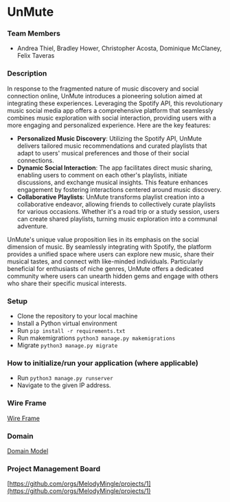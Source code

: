 # UnMute
### Team Members

- Andrea Thiel, Bradley Hower, Christopher Acosta, Dominique McClaney, Felix Taveras

### Description

In response to the fragmented nature of music discovery and social connection online, UnMute introduces a pioneering solution aimed at integrating these experiences. Leveraging the Spotify API, this revolutionary music social media app offers a comprehensive platform that seamlessly combines music exploration with social interaction, providing users with a more engaging and personalized experience. Here are the key features:

- **Personalized Music Discovery**: Utilizing the Spotify API, UnMute delivers tailored music recommendations and curated playlists that adapt to users' musical preferences and those of their social connections.
- **Dynamic Social Interaction**: The app facilitates direct music sharing, enabling users to comment on each other's playlists, initiate discussions, and exchange musical insights. This feature enhances engagement by fostering interactions centered around music discovery.
- **Collaborative Playlists**: UnMute transforms playlist creation into a collaborative endeavor, allowing friends to collectively curate playlists for various occasions. Whether it's a road trip or a study session, users can create shared playlists, turning music exploration into a communal adventure.

UnMute's unique value proposition lies in its emphasis on the social dimension of music. By seamlessly integrating with Spotify, the platform provides a unified space where users can explore new music, share their musical tastes, and connect with like-minded individuals. Particularly beneficial for enthusiasts of niche genres, UnMute offers a dedicated community where users can unearth hidden gems and engage with others who share their specific musical interests.

### Setup

- Clone the repository to your local machine
- Install a Python virtual environment
- Run `pip install -r requirements.txt`
- Run makemigrations `python3 manage.py makemigrations`
- Migrate `python3 manage.py migrate`

### How to initialize/run your application (where applicable)

- Run `python3 manage.py runserver`
- Navigate to the given IP address.

### Wire Frame

[Wire Frame](./supporting-docs/Wire%20Frame.png)

### Domain

[Domain Model](./supporting-docs/Domain%20Model.png)

### Project Management Board

[https://github.com/orgs/MelodyMingle/projects/1](https://github.com/orgs/MelodyMingle/projects/1)
